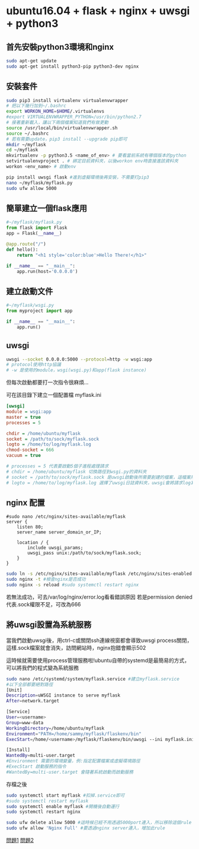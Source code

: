 # ubuntu16.04 + flask + nginx + uwsgi + python3
## 首先安裝python3環境和nginx
```bash
sudo apt-get update
sudo apt-get install python3-pip python3-dev nginx
```
## 安裝套件
```bash
sudo pip3 install virtualenv virtualenvwrapper
# 把以下幾行加到~/.bashrc
export WORKON_HOME=$HOME/.virtualenvs
#export VIRTUALENVWRAPPER_PYTHON=/usr/bin/python2.7
# 接著重新載入，讓以下兩個檔案知道我們有做更動
source /usr/local/bin/virtualenvwrapper.sh
source ~/.bashrc
# 若有需要update，pip3 install --upgrade pip即可
mkdir ~/myflask
cd ~/myflask
mkvirtualenv -p python3.5 <name_of_env> # 要看當前系統有哪個版本的python
setvirtualenvproject . # 綁定目前資料夾，以後workon env時直接進該資料夾
workon <env_name> # 啟動env

pip install uwsgi flask #進到虛擬環境後再安裝，不需要打pip3
nano ~/myflask/myflask.py
sudo ufw allow 5000
```
## 簡單建立一個flask應用
```python
#~/myflask/myflask.py
from flask import Flask
app = Flask(__name__)

@app.route("/")
def hello():
    return "<h1 style='color:blue'>Hello There!</h1>"

if __name__ == "__main__":
    app.run(host='0.0.0.0')
```
## 建立啟動文件
```python
#~/myflask/wsgi.py
from myproject import app

if __name__ == "__main__":
    app.run()
```
## uwsgi
```bash
uwsgi --socket 0.0.0.0:5000 --protocol=http -w wsgi:app
# protocol使用http協議
# -w 是使用的module，wsgi(wsgi.py)和app(flask instance)
```
但每次啟動都要打一次指令很麻煩...

可在該目錄下建立一個配置檔 myflask.ini
```ini
[uwsgi]
module = wsgi:app
master = true
processes = 5

chdir = /home/ubuntu/myflask
socket = /path/to/sock/myflask.sock
logto = /home/to/log/myflask.log
chmod-socket = 666
vacuum = true

# processes = 5 代表要啟動5個子進程處理請求
# chdir = /home/ubuntu/myflask 切換路徑到wsgi.py的資料夾
# socket = /path/to/sock/myflask.sock 是uwsgi啟動後所需要創建的檔案，這檔案用來和Nginx通訊，會在配置Nginx時用到，所以 chmod-socket = 660是為了修改.sock檔案權限來和Nginx通訊
# logto = /home/to/log/myflask.log 選擇了uwsgi日誌資料夾，uwsgi會將請求log寫入該檔案
```
## nginx 配置
```
#sudo nano /etc/nginx/sites-available/myflask
server {
    listen 80;
    server_name server_domain_or_IP;

    location / {
        include uwsgi_params;
        uwsgi_pass unix:/path/to/sock/myflask.sock;
    }
}
```
```bash
sudo ln -s /etc/nginx/sites-available/myflask /etc/nginx/sites-enabled
sudo nginx -t #檢查nginx是否成功
sudo nginx -s reload #sudo systemctl restart nginx
```
若無法成功，可去/var/log/nginx/error.log看看錯誤原因
若是permission denied代表.sock權限不足，可改為666
## 將uwsgi設置為系統服務
當我們啟動uwsgi後，用ctrl-c或關閉ssh連線視窗都會導致uwsgi process關閉，這樣.sock檔案就會消失，訪問網站時，nginx抱錯會顯示502

這時候就需要使用process管理服務啦!ubuntu自帶的systemd是最簡易的方式，可以將我們的程式變為系統服務

```bash
sudo nano /etc/systemd/system/myflask.service #建立myflask.service
#以下全部都要絕對路徑
[Unit]
Description=uWSGI instance to serve myflask
After=network.target

[Service]
User=<username>
Group=www-data
WorkingDirectory=/home/ubuntu/myflask
Environment="PATH=/home/sammy/myflask/flaskenv/bin"
ExecStart=/home/<username>/myflask/flaskenv/bin/uwsgi --ini myflask.ini

[Install]
WantedBy=multi-user.target
#Environment 需要的環境變量，例:指定配置檔案或虛擬環境路徑
#ExecStart 啟動服務的指令
#WantedBy=multi-user.target 會隨著系統啟動而啟動服務
```
存檔之後
```bash
sudo systemctl start myflask #扣掉.service即可
#sudo systemctl restart myflask
sudo systemctl enable myflask #開機後自動運行
sudo systemctl restart nginx

sudo ufw delete allow 5000 #這時候已經不用透過5000port連入，所以移除這個rule
sudo ufw allow 'Nginx Full' #要透過nginx server連入，增加此rule
```
[問題1](https://stackoverflow.com/questions/22071681/permission-denied-nginx-and-uwsgi-socket)
[問題2](https://stackoverflow.com/questions/6795350/nginx-403-forbidden-for-all-files)